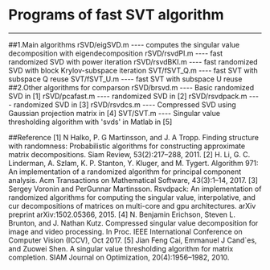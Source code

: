 ﻿# Programs of fast SVT algorithm
---
##1.Main algorithms
rSVD/eigSVD.m ---- computes the singular value decomposition with eigendecomposition
rSVD/rsvdPI.m ---- fast randomized SVD with power iteration
rSVD/rsvdBKI.m ---- fast randomized SVD with block Krylov-subspace iteration
SVT/fSVT_Q.m ---- fast SVT with subspace Q reuse
SVT/fSVT_U.m ---- fast SVT with subspace U reuse
##2.Other algorithms for comparson
rSVD/brsvd.m ---- Basic randomized SVD in [1]
rSVD/pcafast.m ---- randomized SVD in [2]
rSVD/rsvdpack.m ---- randomized SVD in [3]
rSVD/rsvdcs.m ---- Compressed SVD using Gaussian projection matrix in [4]
SVT/SVT.m ---- Singular value thresholding algorithm with 'svds' in Matlab in [5]


##Reference
[1] N Halko, P. G Martinsson, and J. A Tropp. Finding structure with randomness: Probabilistic algorithms for constructing approximate matrix decompositions. Siam Review, 53(2):217–288, 2011.
[2] H. Li, G. C. Linderman, A. Szlam, K. P. Stanton, Y. Kluger, and M. Tygert. Algorithm 971: An implementation of a randomized algorithm for principal component analysis. Acm Transactions on Mathematical Software, 43(3):1–14, 2017.
[3] Sergey Voronin and PerGunnar Martinsson. Rsvdpack: An implementation of randomized algorithms for computing the singular value, interpolative, and cur decompositions of matrices on multi-core and gpu architectures. arXiv preprint arXiv:1502.05366, 2015.
[4] N. Benjamin Erichson, Steven L. Brunton, and J. Nathan Kutz. Compressed singular value decomposition for image and video processing. In Proc. IEEE International Conference on Computer Vision (ICCV), Oct 2017.
[5] Jian Feng Cai, Emmanuel J Cand`es, and Zuowei Shen. A singular value thresholding algorithm for matrix completion. SIAM Journal on Optimization, 20(4):1956–1982, 2010.

